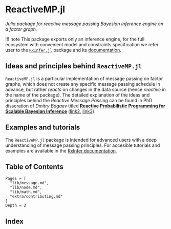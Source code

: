 ReactiveMP.jl
=============

*Julia package for reactive message passing Bayesian inference engine on a factor graph.*

!!! note
    This package exports only an inference engine, for the full ecosystem with convenient model and constraints specification we refer user to the [`RxInfer.jl`](https://github.com/reactivebayes/RxInfer.jl) package and its [documentation](https://reactivebayes.github.io/RxInfer.jl/stable/).

## Ideas and principles behind `ReactiveMP.jl`

`ReactiveMP.jl` is a particular implementation of message passing on factor graphs, which does not create any specific message passing schedule in advance, but rather _reacts_ on changes in the data source (hence _reactive_ in the name of the package). The detailed explanation of the ideas and principles behind the _Reactive Message Passing_ can be found in PhD disseration of _Dmitry Bagaev_ titled [__Reactive Probabilistic Programming for Scalable Bayesian Inference__](https://pure.tue.nl/ws/portalfiles/portal/313860204/20231219_Bagaev_hf.pdf) ([link2](https://research.tue.nl/nl/publications/reactive-probabilistic-programming-for-scalable-bayesian-inferenc), [link3](https://github.com/bvdmitri/phdthesis)).

## Examples and tutorials

The `ReactiveMP.jl` package is intended for advanced users with a deep understanding of message passing principles. For accesible tutorials and examples are available in the [RxInfer documentation](https://reactivebayes.github.io/RxInfer.jl/stable/).

## Table of Contents

```@contents
Pages = [
  "lib/message.md",
  "lib/node.md",
  "lib/math.md",
  "extra/contributing.md"
]
Depth = 2
```

## Index

```@index
```
